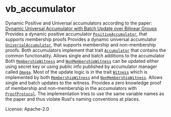 # vb_accumulator

Dynamic Positive and Universal accumulators according to the paper: [Dynamic Universal Accumulator with Batch Update over Bilinear Groups](https://eprint.iacr.org/2020/777)
Provides a dynamic positive accumulator [`PositiveAccumulator`], that supports membership proofs
Provides a dynamic universal accumulator [`UniversalAccumulator`], that supports membership and non-membership proofs.
Both accumulators implement that trait [`Accumulator`] that contains the common functionality.
Allows single and batch additions to the accumulator
Both [`MembershipWitness`] and [`NonMembershipWitness`] can be updated either using secret key or using public
info published by accumulator manager called [`Omega`]. Most of the update logic is in the trait [`Witness`] which
is implemented by both [`MembershipWitness`] and [`NonMembershipWitness`].
Allows single and batch updates to the witness.
Provides a zero knowledge proof of membership and non-membership in the accumulators with [`ProofProtocol`].
The implementation tries to use the same variable names as the paper and thus violate Rust's naming conventions at places.

[`Accumulator`]: crate::positive::Accumulator
[`PositiveAccumulator`]: crate::positive::PositiveAccumulator
[`UniversalAccumulator`]: crate::universal::UniversalAccumulator
[`MembershipWitness`]: crate::witness::MembershipWitness
[`NonMembershipWitness`]: crate::witness::NonMembershipWitness
[`Witness`]: crate::witness::Witness
[`Omega`]: crate::batch_utils::Omega
[`ProofProtocol`]: crate::proofs::ProofProtocol

License: Apache-2.0
